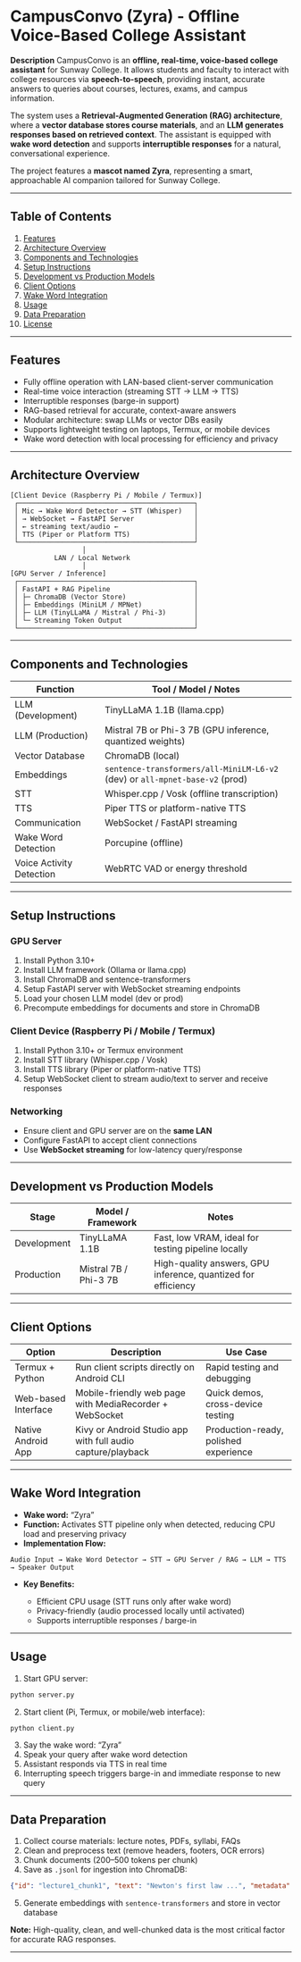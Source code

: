 # CampusConvo (Zyra) - Offline Voice-Based College Assistant

**Description**
CampusConvo is an **offline, real-time, voice-based college assistant** for Sunway College. It allows students and faculty to interact with college resources via **speech-to-speech**, providing instant, accurate answers to queries about courses, lectures, exams, and campus information.

The system uses a **Retrieval-Augmented Generation (RAG) architecture**, where a **vector database stores course materials**, and an **LLM generates responses based on retrieved context**. The assistant is equipped with **wake word detection** and supports **interruptible responses** for a natural, conversational experience.

The project features a **mascot named Zyra**, representing a smart, approachable AI companion tailored for Sunway College.

---

## Table of Contents

1. [Features](#features)
2. [Architecture Overview](#architecture-overview)
3. [Components and Technologies](#components-and-technologies)
4. [Setup Instructions](#setup-instructions)
5. [Development vs Production Models](#development-vs-production-models)
6. [Client Options](#client-options)
7. [Wake Word Integration](#wake-word-integration)
8. [Usage](#usage)
9. [Data Preparation](#data-preparation)
10. [License](#license)

---

## Features

* Fully offline operation with LAN-based client-server communication
* Real-time voice interaction (streaming STT → LLM → TTS)
* Interruptible responses (barge-in support)
* RAG-based retrieval for accurate, context-aware answers
* Modular architecture: swap LLMs or vector DBs easily
* Supports lightweight testing on laptops, Termux, or mobile devices
* Wake word detection with local processing for efficiency and privacy

---

## Architecture Overview

```
[Client Device (Raspberry Pi / Mobile / Termux)]
 ┌────────────────────────────────────────────┐
 │ Mic → Wake Word Detector → STT (Whisper)   │
 │ → WebSocket → FastAPI Server               │
 │ ← streaming text/audio ←                   │
 │ TTS (Piper or Platform TTS)                │
 └────────────────────────────────────────────┘
                  │
           LAN / Local Network
                  │
[GPU Server / Inference]
 ┌────────────────────────────────────────────┐
 │ FastAPI + RAG Pipeline                     │
 │ ├─ ChromaDB (Vector Store)                 │
 │ ├─ Embeddings (MiniLM / MPNet)             │
 │ ├─ LLM (TinyLLaMA / Mistral / Phi-3)       │
 │ └─ Streaming Token Output                  │
 └────────────────────────────────────────────┘
```

---

## Components and Technologies

| Function                 | Tool / Model / Notes                                                         |
| ------------------------ | ---------------------------------------------------------------------------- |
| LLM (Development)        | TinyLLaMA 1.1B (llama.cpp)                                                   |
| LLM (Production)         | Mistral 7B or Phi-3 7B (GPU inference, quantized weights)                    |
| Vector Database          | ChromaDB (local)                                                             |
| Embeddings               | `sentence-transformers/all-MiniLM-L6-v2` (dev) or `all-mpnet-base-v2` (prod) |
| STT                      | Whisper.cpp / Vosk (offline transcription)                                   |
| TTS                      | Piper TTS or platform-native TTS                                             |
| Communication            | WebSocket / FastAPI streaming                                                |
| Wake Word Detection      | Porcupine (offline)                                                          |
| Voice Activity Detection | WebRTC VAD or energy threshold                                               |

---

## Setup Instructions

### GPU Server

1. Install Python 3.10+
2. Install LLM framework (Ollama or llama.cpp)
3. Install ChromaDB and sentence-transformers
4. Setup FastAPI server with WebSocket streaming endpoints
5. Load your chosen LLM model (dev or prod)
6. Precompute embeddings for documents and store in ChromaDB

### Client Device (Raspberry Pi / Mobile / Termux)

1. Install Python 3.10+ or Termux environment
2. Install STT library (Whisper.cpp / Vosk)
3. Install TTS library (Piper or platform-native TTS)
4. Setup WebSocket client to stream audio/text to server and receive responses

### Networking

* Ensure client and GPU server are on the **same LAN**
* Configure FastAPI to accept client connections
* Use **WebSocket streaming** for low-latency query/response

---

## Development vs Production Models

| Stage       | Model / Framework     | Notes                                                         |
| ----------- | --------------------- | ------------------------------------------------------------- |
| Development | TinyLLaMA 1.1B        | Fast, low VRAM, ideal for testing pipeline locally            |
| Production  | Mistral 7B / Phi-3 7B | High-quality answers, GPU inference, quantized for efficiency |

---

## Client Options

| Option              | Description                                                 | Use Case                              |
| ------------------- | ----------------------------------------------------------- | ------------------------------------- |
| Termux + Python     | Run client scripts directly on Android CLI                  | Rapid testing and debugging           |
| Web-based Interface | Mobile-friendly web page with MediaRecorder + WebSocket     | Quick demos, cross-device testing     |
| Native Android App  | Kivy or Android Studio app with full audio capture/playback | Production-ready, polished experience |

---

## Wake Word Integration

* **Wake word:** “Zyra”
* **Function:** Activates STT pipeline only when detected, reducing CPU load and preserving privacy
* **Implementation Flow:**

```
Audio Input → Wake Word Detector → STT → GPU Server / RAG → LLM → TTS → Speaker Output
```

* **Key Benefits:**

  * Efficient CPU usage (STT runs only after wake word)
  * Privacy-friendly (audio processed locally until activated)
  * Supports interruptible responses / barge-in

---

## Usage

1. Start GPU server:

```bash
python server.py
```

2. Start client (Pi, Termux, or mobile/web interface):

```bash
python client.py
```

3. Say the wake word: “Zyra”
4. Speak your query after wake word detection
5. Assistant responds via TTS in real time
6. Interrupting speech triggers barge-in and immediate response to new query

---

## Data Preparation

1. Collect course materials: lecture notes, PDFs, syllabi, FAQs
2. Clean and preprocess text (remove headers, footers, OCR errors)
3. Chunk documents (200–500 tokens per chunk)
4. Save as `.jsonl` for ingestion into ChromaDB:

```json
{"id": "lecture1_chunk1", "text": "Newton's first law ...", "metadata": {"course": "Physics101", "lecture": 1}}
```

5. Generate embeddings with `sentence-transformers` and store in vector database

**Note:** High-quality, clean, and well-chunked data is the most critical factor for accurate RAG responses.

---
